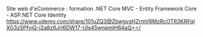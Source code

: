 Site web d'eCommerce : formation .NET Core MVC - Entity Framework Core - ASP.NET Core Identity
https://www.udemy.com/share/101uZQ3@ZbwgvsHZrmV6MzRcOTR3KRFqlXG3z5PfyiQ-j2a8z6JrI6DW17-Uls45wnpmlH64aQ==/
